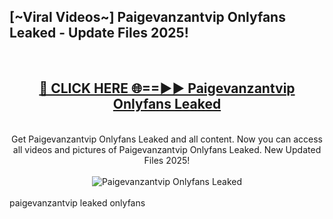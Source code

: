 <h2>[~Viral Videos~] Paigevanzantvip Onlyfans Leaked - Update Files 2025!</h2>
<br>
<div align="center">
<h2><a href="https://betterlinks.top/A2PfLJ" rel="nofollow">🔴 CLICK HERE 🌐==►► Paigevanzantvip Onlyfans Leaked</a></h2>
<br>
Get Paigevanzantvip Onlyfans Leaked and all content. Now you can access all videos and pictures of Paigevanzantvip Onlyfans Leaked. New Updated Files 2025!
<br>
<br>
<a href="https://betterlinks.top/A2PfLJ" rel="nofollow" data-target="animated-image.originalLink"><img src="https://i.ibb.co.com/WyWwxjT/player-gif2.gif" alt="Paigevanzantvip Onlyfans Leaked" style="max-width: 100%; display: inline-block;" data-target="animated-image.originalImage"></a>
</div>
<br>
paigevanzantvip leaked onlyfans